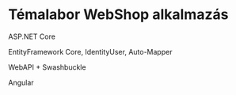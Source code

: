 # Témalabor WebShop alkalmazás

ASP.NET Core

EntityFramework Core, IdentityUser, Auto-Mapper

WebAPI + Swashbuckle

Angular
